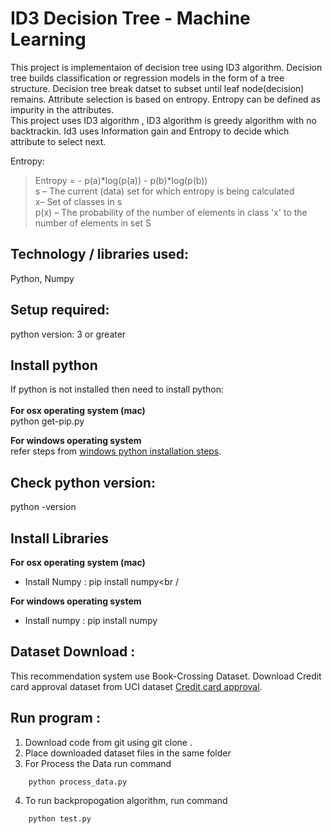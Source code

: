         
# ID3 Decision Tree - Machine Learning 

This project is implementaion of decision tree using ID3 algorithm. Decision tree builds classification or regression models in the form of a tree structure. Decision tree break datset to subset until leaf node(decision) remains. Attribute selection is based on entropy. Entropy can be defined as impurity in the attributes. <br />
This project uses ID3 algorithm , ID3 algorithm is greedy algorithm with no backtrackin. Id3 uses Information gain and Entropy to decide which attribute to select next.

Entropy:

> Entropy = - p(a)*log(p(a)) - p(b)*log(p(b))<br />
s – The current (data) set for which entropy is being calculated <br />
x– Set of classes in s<br />
p(x) – The probability of the number of elements in class 'x' to the number of elements in set S<br />



## Technology / libraries used: <br />
Python, Numpy

## Setup required:<br />
python version: 3 or greater<br />



## Install python <br />
If python is not installed then need to install python:<br />
<br />
**For  osx operating system (mac)**<br />
	python get-pip.py 

**For windows operating system**<br />
	refer steps from [windows python installation steps](https://docs.python.org/3/using/windows.html).
	

## Check python version:
python -version


## Install Libraries<br /> 

**For  osx operating system (mac)**<br />
* Install Numpy : pip install numpy<br /

**For windows operating system**<br />
* Install numpy : pip install numpy<br />


## Dataset Download :<br />
This recommendation system use  Book-Crossing Dataset.
Download Credit card approval dataset from UCI dataset [Credit card approval](http://archive.ics.uci.edu/ml/datasets/credit+approval).  

## Run program : <br />
1. Download code from git  using  git clone .
2. Place downloaded dataset files in the same folder
3. For Process the Data run command 
```
	python process_data.py
```	
4. To run backpropogation algorithm, run command 
```
	python test.py  
```

